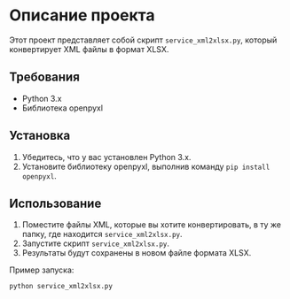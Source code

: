 # Описание проекта

Этот проект представляет собой скрипт `service_xml2xlsx.py`, который конвертирует XML файлы в формат XLSX.

## Требования

- Python 3.x
- Библиотека openpyxl

## Установка

1. Убедитесь, что у вас установлен Python 3.x.
2. Установите библиотеку openpyxl, выполнив команду `pip install openpyxl`.

## Использование

1. Поместите файлы XML, которые вы хотите конвертировать, в ту же папку, где находится `service_xml2xlsx.py`.
2. Запустите скрипт `service_xml2xlsx.py`.
3. Результаты будут сохранены в новом файле формата XLSX.

Пример запуска:

```bash
python service_xml2xlsx.py
